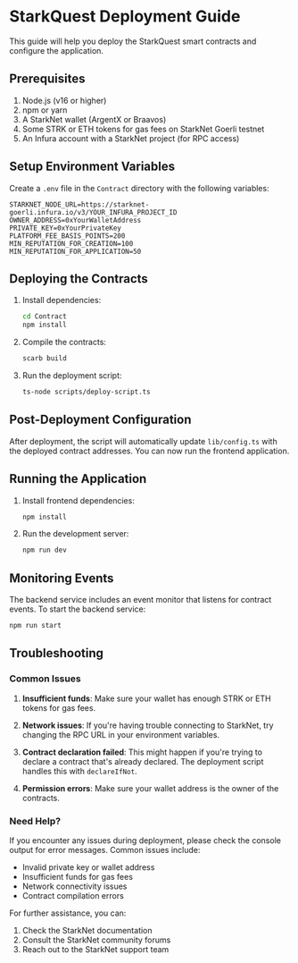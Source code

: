 # StarkQuest Deployment Guide

This guide will help you deploy the StarkQuest smart contracts and configure the application.

## Prerequisites

1. Node.js (v16 or higher)
2. npm or yarn
3. A StarkNet wallet (ArgentX or Braavos)
4. Some STRK or ETH tokens for gas fees on StarkNet Goerli testnet
5. An Infura account with a StarkNet project (for RPC access)

## Setup Environment Variables

Create a `.env` file in the `Contract` directory with the following variables:

```env
STARKNET_NODE_URL=https://starknet-goerli.infura.io/v3/YOUR_INFURA_PROJECT_ID
OWNER_ADDRESS=0xYourWalletAddress
PRIVATE_KEY=0xYourPrivateKey
PLATFORM_FEE_BASIS_POINTS=200
MIN_REPUTATION_FOR_CREATION=100
MIN_REPUTATION_FOR_APPLICATION=50
```

## Deploying the Contracts

1. Install dependencies:
   ```bash
   cd Contract
   npm install
   ```

2. Compile the contracts:
   ```bash
   scarb build
   ```

3. Run the deployment script:
   ```bash
   ts-node scripts/deploy-script.ts
   ```

## Post-Deployment Configuration

After deployment, the script will automatically update `lib/config.ts` with the deployed contract addresses. You can now run the frontend application.

## Running the Application

1. Install frontend dependencies:
   ```bash
   npm install
   ```

2. Run the development server:
   ```bash
   npm run dev
   ```

## Monitoring Events

The backend service includes an event monitor that listens for contract events. To start the backend service:

```bash
npm run start
```

## Troubleshooting

### Common Issues

1. **Insufficient funds**: Make sure your wallet has enough STRK or ETH tokens for gas fees.

2. **Network issues**: If you're having trouble connecting to StarkNet, try changing the RPC URL in your environment variables.

3. **Contract declaration failed**: This might happen if you're trying to declare a contract that's already declared. The deployment script handles this with `declareIfNot`.

4. **Permission errors**: Make sure your wallet address is the owner of the contracts.

### Need Help?

If you encounter any issues during deployment, please check the console output for error messages. Common issues include:

- Invalid private key or wallet address
- Insufficient funds for gas fees
- Network connectivity issues
- Contract compilation errors

For further assistance, you can:
1. Check the StarkNet documentation
2. Consult the StarkNet community forums
3. Reach out to the StarkNet support team